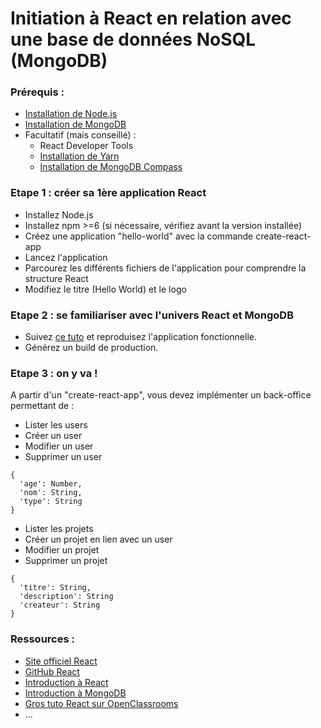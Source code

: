 # Initiation à React en relation avec une base de données NoSQL (MongoDB)

### Prérequis :
* [Installation de Node.js](https://nodejs.org/fr/download/)
* [Installation de MongoDB](https://www.mongodb.com/download-center?jmp=nav#community)
* Facultatif (mais conseillé) :
  * React Developer Tools
  * [Installation de Yarn](https://cedriclegallo.fr/posts/201702/face-face-yarn-vs-npm/)
  * [Installation de MongoDB Compass](https://www.mongodb.com/download-center?jmp=nav#compass)

### Etape 1 : créer sa 1ère application React
* Installez Node.js
* Installez npm >=6 (si nécessaire, vérifiez avant la version installée)
* Créez une application "hello-world" avec la commande create-react-app
* Lancez l'application
* Parcourez les différents fichiers de l'application pour comprendre la structure React
* Modifiez le titre (Hello World) et le logo

### Etape 2 : se familiariser avec l'univers React et MongoDB
* Suivez [ce tuto](https://appdividend.com/2018/04/05/react-express-tutorial-example/) et reproduisez l'application fonctionnelle.
* Générez un build de production.

### Etape 3 : on y va !
A partir d'un "create-react-app", vous devez implémenter un back-office permettant de :
* Lister les users
* Créer un user
* Modifier un user
* Supprimer un user
```
{
  'age': Number,
  'nom': String,
  'type': String
}
```

* Lister les projets
* Créer un projet en lien avec un user
* Modifier un projet
* Supprimer un projet
```
{
  'titre': String,
  'description': String
  'createur': String
}
```

### Ressources :
* [Site officiel React](https://reactjs.org/)
* [GitHub React](https://github.com/facebook/create-react-app)
* [Introduction à React](https://www.synbioz.com/blog/introduction_a_react)
* [Introduction à MongoDB](https://openclassrooms.com/fr/courses/1915371-guide-de-demarrage-pour-utiliser-mongodb)
* [Gros tuto React sur OpenClassrooms](https://openclassrooms.com/fr/courses/4664381-realisez-une-application-web-avec-react-js/4664388-decouvrez-lutilite-et-les-concepts-cles-de-react)
* ...
